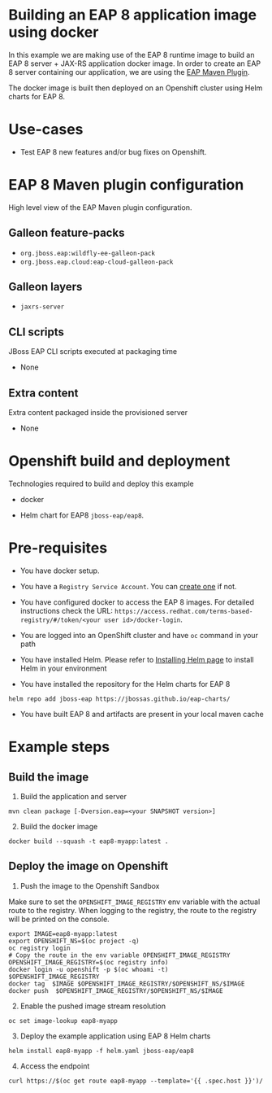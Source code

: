 # Building an EAP 8 application image using docker

In this example we are making use of the EAP 8 runtime image to build an EAP 8 server + JAX-RS application docker image.
In order to create an EAP 8 server containing our application, we are using the [EAP Maven Plugin](https://github.com/jbossas/eap-maven-plugin).

The docker image is built then deployed on an Openshift cluster using Helm charts for EAP 8.

# Use-cases

* Test EAP 8 new features and/or bug fixes on Openshift.

# EAP 8 Maven plugin configuration

High level view of the EAP Maven plugin configuration.

## Galleon feature-packs

* `org.jboss.eap:wildfly-ee-galleon-pack`
* `org.jboss.eap.cloud:eap-cloud-galleon-pack`

## Galleon layers

* `jaxrs-server`

## CLI scripts

JBoss EAP CLI scripts executed at packaging time

* None

## Extra content

Extra content packaged inside the provisioned server

* None

# Openshift build and deployment

Technologies required to build and deploy this example

* docker

* Helm chart for EAP8 `jboss-eap/eap8`.

# Pre-requisites

* You have docker setup.

* You have a `Registry Service Account`. You can [create one](https://access.redhat.com/terms-based-registry/) if not.

* You have configured docker to access the EAP 8 images. For detailed instructions check the URL: `https://access.redhat.com/terms-based-registry/#/token/<your user id>/docker-login`.

* You are logged into an OpenShift cluster and have `oc` command in your path

* You have installed Helm. Please refer to [Installing Helm page](https://helm.sh/docs/intro/install/) to install Helm in your environment

* You have installed the repository for the Helm charts for EAP 8

 ```
helm repo add jboss-eap https://jbossas.github.io/eap-charts/
```

* You have built EAP 8 and artifacts are present in your local maven cache


# Example steps

## Build the image

1. Build the application  and server

```
mvn clean package [-Dversion.eap=<your SNAPSHOT version>]
```

2. Build the docker image

```
docker build --squash -t eap8-myapp:latest .
```

## Deploy the image on Openshift

1. Push the image to the Openshift Sandbox

Make sure to set the `OPENSHIFT_IMAGE_REGISTRY` env variable with the actual route to the registry. 
When logging to the registry, the route to the registry will be printed on the console.

```
export IMAGE=eap8-myapp:latest
export OPENSHIFT_NS=$(oc project -q)
oc registry login
# Copy the route in the env variable OPENSHIFT_IMAGE_REGISTRY
OPENSHIFT_IMAGE_REGISTRY=$(oc registry info)
docker login -u openshift -p $(oc whoami -t)  $OPENSHIFT_IMAGE_REGISTRY
docker tag  $IMAGE $OPENSHIFT_IMAGE_REGISTRY/$OPENSHIFT_NS/$IMAGE
docker push  $OPENSHIFT_IMAGE_REGISTRY/$OPENSHIFT_NS/$IMAGE
```

2. Enable the pushed image stream resolution

```
oc set image-lookup eap8-myapp
```

3. Deploy the example application using EAP 8 Helm charts

```
helm install eap8-myapp -f helm.yaml jboss-eap/eap8
```

4. Access the endpoint

```
curl https://$(oc get route eap8-myapp --template='{{ .spec.host }}')/
```
